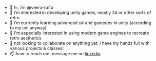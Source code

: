 - 👋 hi, i’m @veera-raita
- 👀 i’m interested in developing unity games, mostly 2d or other sorts of retro
- 🌱 i’m currently learning advanced c# and gamedev in unity (according to my uni anyway)
- 👾 i'm especially interested in using modern game engines to recreate retro aesthetics
- 💫 not looking to collaborate on anything yet; i have my hands full with various projects & classes!
- 📫 how to reach me: message me on [linkedin](https://www.linkedin.com/in/veera-raita-9b20742a0/)
